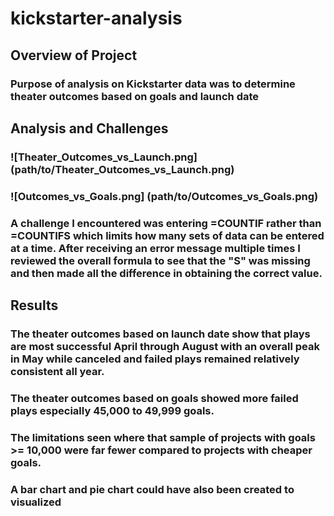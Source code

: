 # kickstarter-analysis
## Overview of Project
### Purpose of analysis on Kickstarter data was to determine theater outcomes based on goals and launch date
## Analysis and Challenges
### ![Theater_Outcomes_vs_Launch.png] (path/to/Theater_Outcomes_vs_Launch.png)
### ![Outcomes_vs_Goals.png] (path/to/Outcomes_vs_Goals.png)
### A challenge I encountered was entering =COUNTIF rather than =COUNTIFS which limits how many sets of data can be entered at a time. After receiving an error message multiple times I reviewed the overall formula to see that the "S" was missing and then made all the difference in obtaining the correct value.
## Results
### The theater outcomes based on launch date show that plays are most successful April through August with an overall peak in May while canceled and failed plays remained relatively consistent all year.
### The theater outcomes based on goals showed more failed plays especially 45,000 to 49,999 goals.
### The limitations seen where that sample of projects with goals >= 10,000 were far fewer compared to projects with cheaper goals.
### A bar chart and pie chart could have also been created to visualized 
